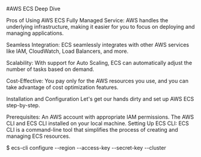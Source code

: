 #AWS ECS Deep Dive

Pros of Using AWS ECS
Fully Managed Service: AWS handles the underlying infrastructure, making it easier for you to focus on deploying and managing applications.

Seamless Integration: ECS seamlessly integrates with other AWS services like IAM, CloudWatch, Load Balancers, and more.

Scalability: With support for Auto Scaling, ECS can automatically adjust the number of tasks based on demand.

Cost-Effective: You pay only for the AWS resources you use, and you can take advantage of cost optimization features.

Installation and Configuration
Let's get our hands dirty and set up AWS ECS step-by-step.

Prerequisites:
An AWS account with appropriate IAM permissions.
The AWS CLI and ECS CLI installed on your local machine.
Setting Up ECS CLI:
ECS CLI is a command-line tool that simplifies the process of creating and managing ECS resources.

$ ecs-cli configure --region <region> --access-key <access-key> --secret-key <secret-key> --cluster <cluster-name>
